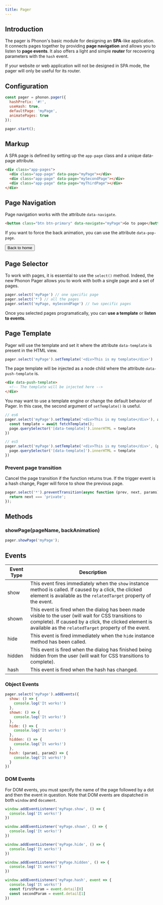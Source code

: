 ```yaml
---
title: Pager
---
```


## Introduction

The pager is Phonon's basic module for designing an **SPA**-like application. It connects pages together by providing **page navigation** and allows you to listen to **page events**.
It also offers a light and simple **router** for recovering parameters with the `hash` event.

If your website or web application will not be designed in SPA mode, the pager will only be useful for its router.

## Configuration

```js
const pager = phonon.pager({
  hashPrefix: '#!',
  useHash: true,
  defaultPage: 'myPage',
  animatePages: true
});

pager.start();
```

## Markup

A SPA page is defined by setting up the `app-page` class and a unique data-page attribute.

```html
<div class="app-pages">
  <div class="app-page" data-page="myPage"></div>
  <div class="app-page" data-page="mySecondPage"></div>
  <div class="app-page" data-page="myThirdPage"></div>
</div>
```

## Page Navigation

Page navigation works with the attribute `data-navigate`.

```html
<button class="btn btn-primary" data-navigate="myPage">Go to page</button>
```

If you want to force the back animation, you can use the attribute `data-pop-page`.

<button class="btn btn-primary" data-navigate="home" data-pop-page="true">Back to home</button>


## Page Selector

To work with pages, it is essential to use the `select()` method. Indeed, the new Phonon Pager allows you to work with both a single page and a set of pages.

```js
pager.select('myPage') // one specific page
pager.select('*') // all the pages
pager.select('myPage, mySecondPage') // two specific pages
```

Once you selected pages programatically, you can **use a template** or **listen to events**.

## Page Template

Pager will use the template and set it where the attribute `data-template` is present
in the HTML view.

```js
pager.select('myPage').setTemplate('<div>This is my template</div>')
```

The page template will be injected as a node child where the attribute `data-push-template` is.

```html
<div data-push-template>
  <!-- The template will be injected here -->
</div>
```

You may want to use a template engine or change the default behavior of Pager. In this case, the second argument of `setTemplate()` is useful.

```js
// es6
pager.select('myPage').setTemplate('<div>This is my template</div>'), async (page, template, elements) => {
  const template = await fetchTemplate();
  page.querySelector('[data-template]').innerHTML = template
})

// es5
pager.select('myPage').setTemplate('<div>This is my template</div>', (page, template, elements) => {
  page.querySelector('[data-template]').innerHTML = template
})
```

### Prevent page transition

Cancel the page transition if the function returns true.
If the trigger event is a hash change, Pager will force to show the previous page.

```js
pager.select('*').preventTransition(async function (prev, next, params) {
  return next === 'private';
});
```

## Methods

### showPage(pageName, backAnimation)

```js
pager.showPage('myPage');
```

## Events

|     Event Type     |     Description      |
|--------------------|----------------------|
|  show    |   This event fires immediately when the <code>show</code> instance method is called. If caused by a click, the clicked element is available as the <code>relatedTarget</code> property of the event.   |
|  shown   |  This event is fired when the dialog has been made visible to the user (will wait for CSS transitions to complete). If caused by a click, the clicked element is available as the <code>relatedTarget</code> property of the event.    |
|  hide    |    This event is fired immediately when the <code>hide</code> instance method has been called.   |
|  hidden  |   This event is fired when the dialog has finished being hidden from the user (will wait for CSS transitions to complete).    |
|  hash  |   This event is fired when the hash has changed.    |


### Object Events

```js
pager.select('myPage').addEvents({
  show: () => {
    console.log('It works!')
  },
  shown: () => {
    console.log('It works!')
  },
  hide: () => {
    console.log('It works!')
  },
  hidden: () => {
    console.log('It works!')
  },
  hash: (param1, param2) => {
    console.log('It works!')
  }
})
```

### DOM Events

For DOM events, you must specify the name of the page followed by a dot and then the event in question.
Note that DOM events are dispatched in both `window` and `document`.

```js
window.addEventListener('myPage.show', () => {
  console.log('It works!')
})

window.addEventListener('myPage.shown', () => {
  console.log('It works!')
})

window.addEventListener('myPage.hide', () => {
  console.log('It works!')
})

window.addEventListener('myPage.hidden', () => {
  console.log('It works!')
})

window.addEventListener('myPage.hash', event => {
  console.log('It works!')
  const firstParam = event.detail[0]
  const secondParam = event.detail[1]
})
```
